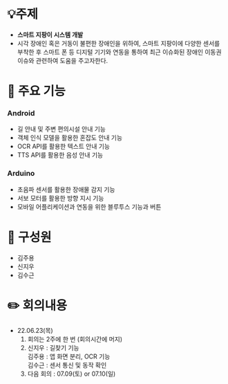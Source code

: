 # 💡주제



- **스마트 지팡이 시스템 개발**
- 시각 장애인 혹은 거동이 불편한 장애인을 위하여, 스마트 지팡이에 다양한 센서를 부착한 후 스마트 폰 등 디지털 기기와 연동을 통하여 최근 이슈화된 장애인 이동권 이슈와 관련하여 도움을 주고자한다.


# 🔑 주요 기능


### Android


- 길 안내 및 주변 편의시설 안내 기능
- 객체 인식 모델을 활용한 혼잡도 안내 기능
- OCR API를 활용한 텍스트 안내 기능
- TTS API를 활용한 음성 안내 기능


### Arduino


- 초음파 센서를 활용한 장애물 감지 기능
- 서보 모터를 활용한 방향 지시 기능
- 모바일 어플리케이션과 연동을 위한 블루투스 기능과 버튼


# 🤼 구성원



- 김주용
- 신지우
- 김수근


# :pencil2: 회의내용
- 22.06.23(목) 
  1) 회의는 2주에 한 번 (회의시간에 머지) 
  2) 신지우 : 길찾기 기능 \
     김주용 : 앱 화면 분리, OCR 기능\
     김수근 : 센서 통신 및 동작 확인 
  3) 다음 회의 : 07.09(토) or 07.10(일)

